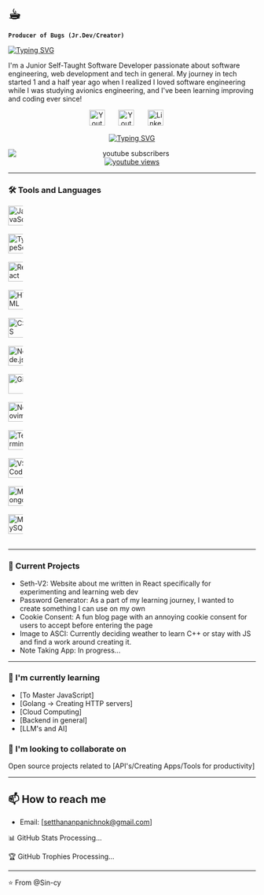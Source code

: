 # ☕︎ 
**` Producer of Bugs (Jr.Dev/Creator) `**

<p align="left">
    <a href="https://git.io/typing-svg"><img src="https://readme-typing-svg.demolab.com?font=JetBrains+Mono+Nl&size=23&duration=1&color=6ECFF7&vCenter=true&repeat=false&width=435&lines=Pheno+Seth+Panichnok" alt="Typing SVG" /></a>
</p>
I'm a Junior Self-Taught Software Developer passionate about software engineering, web development and tech in general.
My journey in tech started 1 and a half year ago when I realized I loved software engineering while I was studying avionics engineering, and I've been learning improving and coding ever since!

<p align="center" >
    <a href="https://www.youtube.com/channel/UCWam55wUh-OOcvrGJisq0zA?sub_confirmation=1" ><img width="32px" alt="Youtube" title="Youtube" src="https://img.icons8.com/fluency/48/26e07f/youtube-play.png" /></a>
    &#8287;&#8287;&#8287;&#8287;&#8287;
    <a href="https://www.instagram.com/seth_edw/" ><img width="32px" alt="Youtube" title="Youtube" src="https://img.icons8.com/?size=160&id=BrU2BBoRXiWq&format=png" /></a>
    &#8287;&#8287;&#8287;&#8287;&#8287;
    <a href="https://www.linkedin.com/in/setthanan-panichnok-593346261" ><img width="32px" alt="LinkedIn" title="LinkedIn" src="https://img.icons8.com/fluency/48/26e07f/linkedin.png" /></a>
    &#8287;&#8287;&#8287;&#8287;&#8287;
</p>

<p align="center">
    <a href="https://git.io/typing-svg"><img src="https://readme-typing-svg.demolab.com?font=JetBrains+Mono+Nl&pause=1000&color=6ECFF7&center=true&vCenter=true&width=435&lines=Self-taught+Jr.+Developer;Never+Stop+Learning" alt="Typing SVG" /></a>
</p>

<p align="center">
    <a href="https://www.youtube.com/channel/UCWam55wUh-OOcvrGJisq0zA?sub_confirmation=1" style="text-decoration: none;">
        <img alt="youtube subscribers" title="Subscribe to my YouTube channel" src="https://custom-icon-badges.demolab.com/youtube/channel/subscribers/UCWam55wUh-OOcvrGJisq0zA?color=%23E05D44&label=SUBSCRIBE&logo=video&logoColor=white&style=for-the-badge&labelColor=CE4630" style="display: block;"/></a>
    <a href="https://www.youtube.com/channel/UCWam55wUh-OOcvrGJisq0zA">
        <img alt="youtube views" title="YouTube views" src="https://custom-icon-badges.demolab.com/youtube/channel/views/UCWam55wUh-OOcvrGJisq0zA?color=%2383C9F4&logo=video&logoColor=white&style=for-the-badge&labelColor=003B6F"/></a>
</p>

---

### 🛠 Tools and Languages

<!-- - Languages: JavaScript -->
<!-- - Frontend(Main): JS, TS, React, HTML and CSS -->
<!-- - Backend: Node.js and Express -->
<!-- - Databases: MongoDB, MySQL and GraphQl -->
<!-- - Tools: Git, Vim/Nvim , VSCode(debugging) and Terminal Utils. -->


<!-- Frontend -->
<p align="left" style="width: 30px; padding-right: 10px;">
    <img src="https://cdn.jsdelivr.net/gh/devicons/devicon/icons/javascript/javascript-original.svg" alt="JavaScript" title="JavaScript" width="40" height="40"/>
    &#8287;&#8287;&#8287;&#8287;&#8287;
    <img src="https://cdn.jsdelivr.net/gh/devicons/devicon/icons/typescript/typescript-original.svg" alt="TypeScript" title="TypeScript" width="40" height="40"/>
    &#8287;&#8287;&#8287;&#8287;&#8287;
    <img src="https://cdn.jsdelivr.net/gh/devicons/devicon/icons/react/react-original.svg" alt="React" title="React" width="40" height="40"/>
    &#8287;&#8287;&#8287;&#8287;&#8287;
    <img src="https://cdn.jsdelivr.net/gh/devicons/devicon/icons/html5/html5-original.svg" alt="HTML" title="HTML" width="40" height="40"/>
    &#8287;&#8287;&#8287;&#8287;&#8287;
    <img src="https://cdn.jsdelivr.net/gh/devicons/devicon/icons/css3/css3-original.svg" alt="CSS" title="CSS" width="40" height="40"/>
    &#8287;&#8287;&#8287;&#8287;&#8287;
    <img src="https://cdn.jsdelivr.net/gh/devicons/devicon/icons/nodejs/nodejs-original.svg" alt="Node.js" title="Node.js" width="40" height="40"/>
    &#8287;&#8287;&#8287;&#8287;&#8287;
    <!-- Others -->
    <img src="https://cdn.jsdelivr.net/gh/devicons/devicon/icons/git/git-original.svg" alt="Git" title="Git" width="40" height="40"/>
    &#8287;&#8287;&#8287;&#8287;&#8287;
    <img src="https://cdn.jsdelivr.net/gh/devicons/devicon/icons/neovim/neovim-original.svg" alt="Neovim" title="Neovim" width="40" height="40"/>
    &#8287;&#8287;&#8287;&#8287;&#8287;
    <img src="https://img.icons8.com/fluency/48/000000/console.png" alt="Terminal" title="Terminal Utils" width="40" height="40"/>
    &#8287;&#8287;&#8287;&#8287;&#8287;
    <img src="https://cdn.jsdelivr.net/gh/devicons/devicon/icons/vscode/vscode-original.svg" alt="VSCode" title="VSCode" width="40" height="40"/>
    &#8287;&#8287;&#8287;&#8287;&#8287;
    <!-- Databases -->
    <img src="https://cdn.jsdelivr.net/gh/devicons/devicon/icons/mongodb/mongodb-original.svg" alt="MongoDB" title="MongoDB" width="40" height="40"/>
    &#8287;&#8287;&#8287;&#8287;&#8287;
    <img src="https://cdn.jsdelivr.net/gh/devicons/devicon/icons/mysql/mysql-original.svg" alt="MySQL" title="MySQL" width="40" height="40"/>
    &#8287;&#8287;&#8287;&#8287;&#8287;
</p>

<!-- Tools -->
<!-- <p align="center"> -->
<!-- </p> -->

<!-- Databases -->
<!-- <p align="center"> -->
<!--     <span> -->
<!--     </span> -->
<!-- </p> -->


---

### 🔭 Current Projects

- Seth-V2: Website about me written in React specifically for experimenting and learning web dev
- Password Generator: As a part of my learning journey, I wanted to create something I can use on my own
- Cookie Consent: A fun blog page with an annoying cookie consent for users to accept before entering the page
- Image to ASCI: Currently deciding weather to learn C++ or stay with JS and find a work around creating it.
- Note Taking App: In progress...

---

### 🌱 I'm currently learning

- [To Master JavaScript]
- [Golang -> Creating HTTP servers]
- [Cloud Computing]
- [Backend in general]
- [LLM's and AI]

### 👯 I'm looking to collaborate on

Open source projects related to [API's/Creating Apps/Tools for productivity]

---

## 📫 How to reach me

- Email: [setthananpanichnok@gmail.com]

📊 GitHub Stats
Processing...

🏆 GitHub Trophies
Processing...

---

⭐️ From @Sin-cy

<!---
Sin-cy/Sin-cy is a ✨ special ✨ repository because its `README.md` (this file) appears on your GitHub profile.
You can click the Preview link to take a look at your changes.
--->

